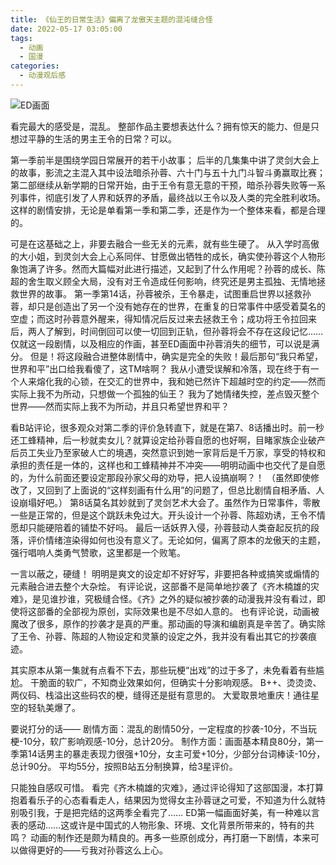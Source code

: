 ```yaml
---
title: 《仙王的日常生活》偏离了龙傲天主题的混沌缝合怪
date: 2022-05-17 03:05:00
tags:
  - 动画
  - 国漫
categories:
  - 动漫观后感
---
```


![ED画面](仙王的日常生活-ED画面.jpg)

看完最大的感受是，混乱。
整部作品主要想表达什么？拥有惊天的能力、但是只想过平静的生活的男主王令的日常？可以。

第一季前半是围绕学园日常展开的若干小故事；
后半的几集集中讲了灵剑大会上的故事，影流之主混入其中设法暗杀孙蓉、六十门与五十九门斗智斗勇赢取比赛；
第二部继续从新学期的日常开始，由于王令有意无意的干预，暗杀孙蓉失败等一系列事件，彻底引发了人界和妖界的矛盾，最终战以王令以及人类的完全胜利收场。
这样的剧情安排，无论是单看第一季和第二季，还是作为一个整体来看，都是合理的。

可是在这基础之上，非要去融合一些无关的元素，就有些生硬了。
从入学时高傲的大小姐，到灵剑大会上心系同伴、甘愿做出牺牲的成长，确实使孙蓉这个人物形象饱满了许多。然而大篇幅对此进行描述，又起到了什么作用呢？孙蓉的成长、陈超的舍生取义顾全大局，没有对王令造成任何影响，终究还是男主孤独、无情地拯救世界的故事。
第一季第14话，孙蓉被杀，王令暴走，试图重启世界以拯救孙蓉，却只是创造出了另一个没有她存在的世界，在重复的日常事件中感受着莫名的空虚；而这时孙蓉意外醒来，得知情况后反过来去拯救王令；成功将王令拉回来后，两人了解到，时间倒回可以使一切回到正轨，但孙蓉将会不存在这段记忆……仅就这一段剧情，以及相应的作画，甚至ED画面中孙蓉消失的细节，可以说是满分。
但是！将这段融合进整体剧情中，确实是完全的失败！最后那句“我只希望，世界和平”出口给我看傻了，这TM啥啊？
我从小遭受误解和冷落，现在终于有一个人来熔化我的心锁，在交汇的世界中，我和她已然许下超越时空的约定——然而实际上我不为所动，只想做一个孤独的仙王？
我为了她情绪失控，差点毁灭整个世界——然而实际上我不为所动，并且只希望世界和平？

看B站评论，很多观众对第二季的评价急转直下，就是在第7、8话播出时。前一秒还工蜂精神，后一秒就卖女儿？就算设定给孙蓉自愿的也好啊，目睹家族企业破产后员工失业乃至家破人亡的境遇，突然意识到她一家背后是千万家，享受的特权和承担的责任是一体的，这样也和工蜂精神并不冲突——明明动画中也交代了是自愿的，为什么前面还要设定那段孙家父母的劝导，把人设搞崩啊？！
（虽然即使修改了，又回到了上面说的“这样刻画有什么用”的问题了，但总比剧情自相矛盾、人设崩塌好吧。）
第8话莫名其妙就到了灵剑艺术大会了。虽然作为日常事件，零散一些是正常的，但是这个跳跃未免过大。开头设计一个孙蓉、陈超劝诱，王令不情愿却只能硬陪着的铺垫不好吗。
最后一话妖界入侵，孙蓉鼓动人类奋起反抗的段落，评价情绪渲染得如何也没有意义了。无论如何，偏离了原本的龙傲天的主题，强行唱响人类勇气赞歌，这里都是一个败笔。

一言以蔽之，硬缝！
明明是爽文的设定却不好好写，非要把各种或搞笑或煽情的元素融合进去整个大杂烩。
有评论说，这部番不是简单地抄袭了《齐木楠雄的灾难》，是见谁抄谁，究极缝合怪。《齐》之外的疑似被抄袭的动漫我并没有看过，即使将这部番的全部视为原创，实际效果也是不尽如人意的。
也有评论说，动画被魔改了很多，原作的抄袭才是真的严重。那动画的导演和编剧真是辛苦了。确实除了王令、孙蓉、陈超的人物设定和灵篆的设定之外，我并没有看出其它的抄袭痕迹。

其实原本从第一集就有点看不下去，那些玩梗“出戏”的过于多了，未免看着有些尴尬。
干脆面的软广，不知商业效果如何，但确实十分影响观感。
B++、烫烫烫、两仪码、栈溢出这些码农的梗，缝得还是挺有意思的。
大爱取景地重庆！通往星空的轻轨美爆了。

要说打分的话——
剧情方面：混乱的剧情50分，一定程度的抄袭-10分，不当玩梗-10分，软广影响观感-10分，总计20分。
制作方面：画面基本精良80分，第一季第14话男主的暴走表现力很强+10分，女主可爱+10分，少部分台词棒读-10分，总计90分。
平均55分，按照B站五分制换算，给3星评价。

只能独自感叹可惜。
看完《齐木楠雄的灾难》，通过评论得知了这部国漫，本打算抱着看乐子的心态看看走人，结果因为觉得女主孙蓉谜之可爱，不知道为什么就特别吸引我，于是把完结的这两季全看完了……
ED第一幅画面好美，有一种难以言表的感动……这或许是中国式的人物形象、环境、文化背景所带来的，特有的共鸣？
动画的制作还是颇为精良的。再多一些原创成分，再打磨一下剧情，本来可以做得更好的——亏我对孙蓉这么上心。
